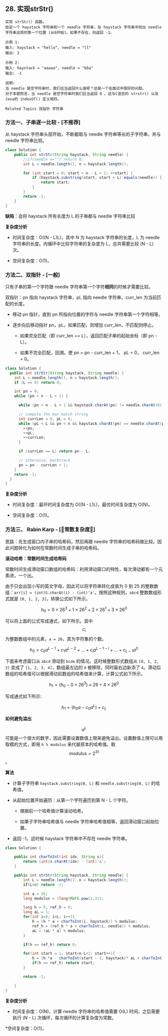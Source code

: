 ## 28. 实现strStr()

```
实现 strStr() 函数。 
给定一个 haystack 字符串和一个 needle 字符串，在 haystack 字符串中找出 needle 字符串出现的第一个位置 (从0开始)。如果不存在，则返回 -1。 

示例 1: 
输入: haystack = "hello", needle = "ll"
输出: 2

示例 2: 
输入: haystack = "aaaaa", needle = "bba"
输出: -1

说明: 
当 needle 是空字符串时，我们应当返回什么值呢？这是一个在面试中很好的问题。 
对于本题而言，当 needle 是空字符串时我们应当返回 0 。这与C语言的 strstr() 以及 Java的 indexOf() 定义相符。 

Related Topics 双指针 字符串 
```


### 方法一、子串逐一比较 - [不推荐]

从 haystack 字符串头部开始，不断截取与 needle 字符串等长的子字符串，并与 needle 字符串比较。

```java
class Solution {
    public int strStr(String haystack, String needle) {
        //if(needle =="") return 0;
        int L = needle.length(), n = haystack.length();

        for (int start = 0; start < n - L + 1; ++start) {
            if (haystack.substring(start, start + L).equals(needle)) {
                return start;
            }
        }
        return -1;
    }
}
```
**缺陷**：会将 haystack 所有长度为 L 的子串都与 needle 字符串比较


**复杂度分析**

* 时间复杂度：O((N - L)L)，其中 N 为 haystack 字符串的长度，L 为 needle 字符串的长度。内循环中比较字符串的复杂度为 L，总共需要比较 (N - L) 次。

* 空间复杂度：O(1)。



### 方法二、双指针 - [一般]

只有子串的第一个字符跟 needle 字符串第一个字符**相同**的时候才需要比较。

双指针：pn 指向 haystack 字符串，pL 指向 needle 字符串，curr_len 为当前匹配的长度。

* 移动 pn 指针，直到 pn 所指向位置的字符与 needle 字符串第一个字符相等。

* 逐步向后移动指针 pn，pL，如果匹配，则增加 curr_len，不匹配则停止。

   * 如果完全匹配（即 curr_len == L），返回匹配子串的起始坐标（即 pn - L）。

   * 如果不完全匹配，回溯。使 pn = pn - curr_len + 1， pL = 0， curr_len = 0。

```java
class Solution {
  public int strStr(String haystack, String needle) {
    int L = needle.length(), n = haystack.length();
    if (L == 0) return 0;

    int pn = 0;
    while (pn < n - L + 1) {

      while (pn < n - L + 1 && haystack.charAt(pn) != needle.charAt(0)) ++pn;

      // compute the max match string
      int currLen = 0, pL = 0;
      while (pL < L && pn < n && haystack.charAt(pn) == needle.charAt(pL)) {
        ++pn;
        ++pL;
        ++currLen;
      }

      if (currLen == L) return pn - L;

      // otherwise, backtrack
      pn = pn - currLen + 1;
    }
    return -1;
  }
}
```

**复杂度分析**

* 时间复杂度：最坏时间复杂度为 O((N - L)L)，最优时间复杂度为 O(N)。

* 空间复杂度：O(1)。


### 方法三、 Rabin Karp - [🍓常数复杂度🍓]

思路：先生成窗口内子串的哈希码，然后再跟 needle 字符串的哈希码做比较。因此问题转化为如何在常数时间生成子串的哈希码。

**滚动哈希：常数时间生成哈希码**

常数时间生成滑动窗口数组的哈希码：利用滑动窗口的特性，每次滑动都有一个元素进，一个出。

由于只会出现小写的英文字母，因此可以将字符串转化成值为 0 到 25 的整数数组：`arr[i] = (int)S.charAt(i) - (int)'a'`。按照这种规则，`abcd` 整数数组形式就是 `[0, 1, 2, 3]`，转换公式如下所示。


$$
h_0 =0×26^3
 +1×26^2
 +2×26^1
 +3×26^0
$$

可以将上面的公式写成通式，如下所示。其中 $$c_i$$ 为整数数组中的元素，`a = 26`，其为字符集的个数。



$$
h_0 = c_0a^{L−1} + c_1a^{L−2} +...+ c_ia^{L−1−i} +...+ c_{L−1}a^0 
$$

下面来考虑窗口从 `abcd` 滑动到 `bcde` 的情况。这时候整数形式数组从 `[0, 1, 2, 3]` 变成了 `[1, 2, 3, 4]`，数组最左边的 `0` 被移除，同时最右边新添了 `4`。滑动后数组的哈希值可以根据滑动前数组的哈希值来计算，计算公式如下所示。



$$
h_1 = (h_0 − 0×26^3)×26+4×26^0
$$

写成通式如下所示:



$$
h_1 = (h_0a - c_0a^L) + c_L
$$

 

**如何避免溢出**

$$a^L$$ 可能是一个很大的数字，因此需要设置数值上限来避免溢出。设置数值上限可以用取模的方式，即用 `h % modulus` 来代替原本的哈希值。取 $$ modulus = 2^{31} $$。



**算法**

* 计算子字符串 `haystack.substring(0, L)` 和 `needle.substring(0, L)` 的哈希值。

* 从起始位置开始遍历：从第一个字符遍历到第 N - L 个字符。

   * 根据前一个哈希值计算滚动哈希。

   * 如果子字符串哈希值与 needle 字符串哈希值相等，返回滑动窗口起始位置。

* 返回 -1，这时候 haystack 字符串中不存在 needle 字符串。



```java
class Solution {

    public int charToInt(int idx, String s){
        return (int)s.charAt(idx) - (int)'a';
    }

    public int strStr(String haystack, String needle) {
        int L = needle.length(), n = haystack.length();
        if(L>n) return -1;

        int a = 26;
        long modulus = (long)Math.pow(2,31);

        long h = 0, ref_h = 0;
        long aL = 1;
        for(int i=0; i<L; i++){
            h = (h * a + charToInt(i, haystack)) % modulus;
            ref_h = (ref_h * a + charToInt(i, needle)) % modulus;
            aL = (aL * a) % modulus;
        }

        if(h == ref_h) return 0;

        for(int start = 1; start<n-L+1; start++){
            h = (h *a - charToInt(start - 1, haystack)* aL + charToInt(start+L-1, haystack))%modulus;
            if(h == ref_h) return start;
        }

        return -1;

    }
}

```





**复杂度分析**

* 时间复杂度：O(N)，计算 needle 字符串的哈希值需要 O(L) 时间，之后需要执行 (N - L) 次循环，每次循环的计算复杂度为常数。

*空间复杂度：O(1)。






